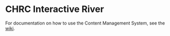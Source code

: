 # CHRC Interactive River


For documentation on how to use the Content Management System, see the [wiki](./wiki/).